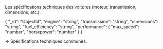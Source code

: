 Les spécifications techniques des voitures (moteur, transmission, dimensions, etc.).

{
"_id": "ObjectId",
"engine": "string",
"transmission": "string",
"dimensions": "string",
"fuel_efficiency": "string",
"performance": {
"max_speed": "number",
"horsepower": "number"
}
}

→ Spécifications techniques communes.
